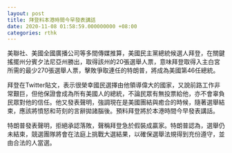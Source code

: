 ```yaml
---
layout: post
title: 拜登料本港時間今早發表講話
date: 2020-11-08 01:58:59.000000000 +08:00
categories: rthk
---
```


美聯社、美國全國廣播公司等多間傳媒推算，美國民主黨總統候選人拜登，在關鍵搖擺州分賓夕法尼亞州勝出，取得該州的20張選舉人票，意味拜登取得入主白宮所需的最少270張選舉人票，擊敗爭取連任的特朗普，將成為美國第46任總統。

拜登在Twitter貼文，表示很榮幸國民選擇由他領導偉大的國家，又說前路工作非常艱巨，但他保證會成為所有美國人的總統，不論民眾有無投票給他，亦不會辜負民眾對他的信任。他又發表聲明，強調現在是美國團結與癒合的時候，隨著選舉結束，應該將憤怒和苛刻的言辭拋諸腦後。預料拜登將於本港時間今早發表講話。

特朗普發表聲明，拒絕承認落敗，聲稱拜登急於假裝成贏家。特朗普認為，選舉仍未結束，競選團隊將會在法庭上挑戰大選結果，以確保選舉法規得到充份遵守，並由合法的人當選。
